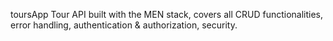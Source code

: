 toursApp
Tour API built with the MEN stack, covers all CRUD functionalities, error handling, authentication &amp; authorization, security.
